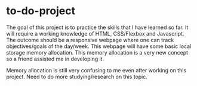 # to-do-project

The goal of this project is to practice the skills that
I have learned so far. It will require a working knowledge of
HTML, CSS/Flexbox and Javascript. The outcome should be a
responsive webpage where one can track objectives/goals
of the day/week. This webpage will have some basic local
storage memory allocation. This memory allocation is a very
new concept so a friend assisted me in developing it.

Memory allocation is still very confusing to me even after
working on this project. Need to do more studying/research
on this topic.

